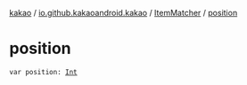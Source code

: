[kakao](../../index.md) / [io.github.kakaoandroid.kakao](../index.md) / [ItemMatcher](index.md) / [position](./position.md)

# position

`var position: `[`Int`](https://kotlinlang.org/api/latest/jvm/stdlib/kotlin/-int/index.html)